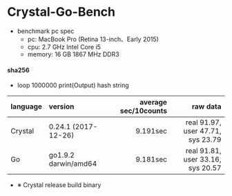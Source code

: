 # Crystal-Go-Bench

* benchmark pc spec
  * pc: MacBook Pro (Retina 13-inch、Early 2015)
  * cpu: 2.7 GHz Intel Core i5
  * memory: 16 GB 1867 MHz DDR3

#### sha256 
* loop 1000000 print(Output) hash string

| language | version|average sec/10counts | raw data| 
|:-----------|:-----------|------------:|------------:|
| Crystal|0.24.1 (2017-12-26)|9.191sec|real 91.97, user 47.71, sys 23.79
| Go| go1.9.2 darwin/amd64 |9.181sec|real 91.81, user 33.16, sys 20.57|


* ※ Crystal release build binary